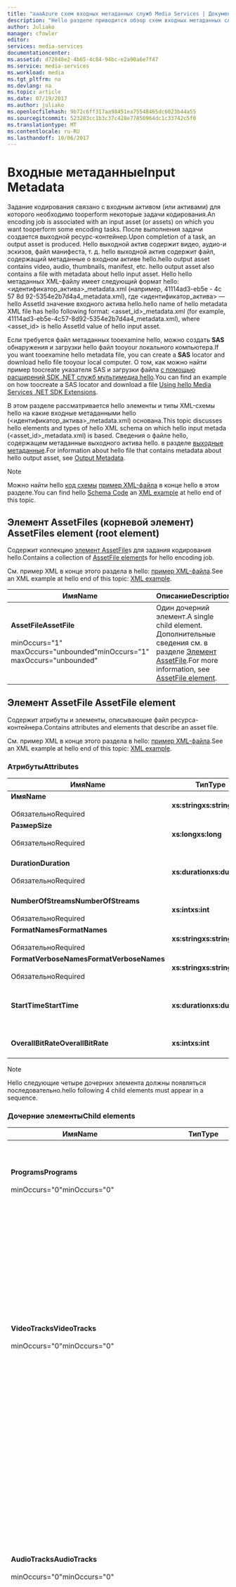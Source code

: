 ```yaml
---
title: "aaaAzure схем входных метаданных служб Media Services | Документы Microsoft"
description: "Hello разделе приводится обзор схем входных метаданных служб мультимедиа Azure."
author: Juliako
manager: cfowler
editor: 
services: media-services
documentationcenter: 
ms.assetid: d72848e2-4b65-4c84-94bc-e2a90a6e7f47
ms.service: media-services
ms.workload: media
ms.tgt_pltfrm: na
ms.devlang: na
ms.topic: article
ms.date: 07/19/2017
ms.author: juliako
ms.openlocfilehash: 9b72c6ff317aa98451ea75548465dc6023b44a55
ms.sourcegitcommit: 523283cc1b3c37c428e77850964dc1c33742c5f0
ms.translationtype: MT
ms.contentlocale: ru-RU
ms.lasthandoff: 10/06/2017
---
```

# <a name="input-metadata"></a><span data-ttu-id="60565-103">Входные метаданные</span><span class="sxs-lookup"><span data-stu-id="60565-103">Input Metadata</span></span>
<span data-ttu-id="60565-104">Задание кодирования связано с входным активом (или активами) для которого необходимо tooperform некоторые задачи кодирования.</span><span class="sxs-lookup"><span data-stu-id="60565-104">An encoding job is associated with an input asset (or assets) on which you want tooperform some encoding tasks.</span></span>  <span data-ttu-id="60565-105">После выполнения задачи создается выходной ресурс-контейнер.</span><span class="sxs-lookup"><span data-stu-id="60565-105">Upon completion of a task, an output asset is produced.</span></span>  <span data-ttu-id="60565-106">Hello выходной актив содержит видео, аудио-и эскизов, файл манифеста, т. д. hello выходной актив содержит файл, содержащий метаданные о входном активе hello.</span><span class="sxs-lookup"><span data-stu-id="60565-106">hello output asset contains video, audio, thumbnails, manifest, etc. hello output asset also contains a file with metadata about hello input asset.</span></span> <span data-ttu-id="60565-107">Hello hello метаданных XML-файлу имеет следующий формат hello: &lt;идентификатор_актива&gt;_metadata.xml (например, 41114ad3-eb5e - 4c 57 8d 92-5354e2b7d4a4_metadata.xml), где &lt;идентификатор_актива&gt; — hello AssetId значение входного актива hello.</span><span class="sxs-lookup"><span data-stu-id="60565-107">hello name of hello metadata XML file has hello following format: &lt;asset_id&gt;_metadata.xml (for example, 41114ad3-eb5e-4c57-8d92-5354e2b7d4a4_metadata.xml), where &lt;asset_id&gt; is hello AssetId value of hello input asset.</span></span>  

<span data-ttu-id="60565-108">Если требуется файл метаданных tooexamine hello, можно создать **SAS** обнаружения и загрузки hello файл tooyour локального компьютера.</span><span class="sxs-lookup"><span data-stu-id="60565-108">If you want tooexamine hello metadata file, you can create a **SAS** locator and download hello file tooyour local computer.</span></span> <span data-ttu-id="60565-109">О том, как можно найти пример toocreate указателя SAS и загрузки файла [с помощью расширений SDK .NET служб мультимедиа hello](media-services-dotnet-get-started.md).</span><span class="sxs-lookup"><span data-stu-id="60565-109">You can find an example on how toocreate a SAS locator and download a file  [Using hello Media Services .NET SDK Extensions](media-services-dotnet-get-started.md).</span></span>  

<span data-ttu-id="60565-110">В этом разделе рассматривается hello элементы и типы XML-схемы hello на какие входные метаданными hello (&lt;идентификатор_актива&gt;_metadata.xml) основана.</span><span class="sxs-lookup"><span data-stu-id="60565-110">This topic discusses hello elements and types of hello XML schema on which hello input metada (&lt;asset_id&gt;_metadata.xml) is based.</span></span>  <span data-ttu-id="60565-111">Сведения о файле hello, содержащем метаданные выходного актива hello. в разделе [выходные метаданные](media-services-output-metadata-schema.md).</span><span class="sxs-lookup"><span data-stu-id="60565-111">For information about hello file that contains metadata about hello output asset, see [Output Metadata](media-services-output-metadata-schema.md).</span></span>  

> [!NOTE]
> <span data-ttu-id="60565-112">Можно найти hello [код схемы](media-services-input-metadata-schema.md#code) [пример XML-файла](media-services-input-metadata-schema.md#xml) в конце hello в этом разделе.</span><span class="sxs-lookup"><span data-stu-id="60565-112">You can find hello [Schema Code](media-services-input-metadata-schema.md#code) an [XML example](media-services-input-metadata-schema.md#xml) at hello end of this topic.</span></span>  
> 
> 

## <span data-ttu-id="60565-113"><a name="AssetFiles"></a> Элемент AssetFiles (корневой элемент)</span><span class="sxs-lookup"><span data-stu-id="60565-113"><a name="AssetFiles"></a> AssetFiles element (root element)</span></span>
<span data-ttu-id="60565-114">Содержит коллекцию [элемент AssetFile](media-services-input-metadata-schema.md#AssetFile)s для задания кодирования hello.</span><span class="sxs-lookup"><span data-stu-id="60565-114">Contains a collection of [AssetFile element](media-services-input-metadata-schema.md#AssetFile)s for hello encoding job.</span></span>  

<span data-ttu-id="60565-115">См. пример XML в конце этого раздела в hello: [пример XML-файла](media-services-input-metadata-schema.md#xml).</span><span class="sxs-lookup"><span data-stu-id="60565-115">See an XML example at hello end of this topic: [XML example](media-services-input-metadata-schema.md#xml).</span></span>  

| <span data-ttu-id="60565-116">Имя</span><span class="sxs-lookup"><span data-stu-id="60565-116">Name</span></span> | <span data-ttu-id="60565-117">Описание</span><span class="sxs-lookup"><span data-stu-id="60565-117">Description</span></span> |
| --- | --- |
| <span data-ttu-id="60565-118">**AssetFile**</span><span class="sxs-lookup"><span data-stu-id="60565-118">**AssetFile**</span></span><br /><br /> <span data-ttu-id="60565-119">minOccurs="1" maxOccurs="unbounded"</span><span class="sxs-lookup"><span data-stu-id="60565-119">minOccurs="1" maxOccurs="unbounded"</span></span> |<span data-ttu-id="60565-120">Один дочерний элемент.</span><span class="sxs-lookup"><span data-stu-id="60565-120">A single child element.</span></span> <span data-ttu-id="60565-121">Дополнительные сведения см. в разделе [Элемент AssetFile](media-services-input-metadata-schema.md#AssetFile).</span><span class="sxs-lookup"><span data-stu-id="60565-121">For more information, see [AssetFile element](media-services-input-metadata-schema.md#AssetFile).</span></span> |

## <span data-ttu-id="60565-122"><a name="AssetFile"></a> Элемент AssetFile</span><span class="sxs-lookup"><span data-stu-id="60565-122"><a name="AssetFile"></a> AssetFile element</span></span>
 <span data-ttu-id="60565-123">Содержит атрибуты и элементы, описывающие файл ресурса-контейнера.</span><span class="sxs-lookup"><span data-stu-id="60565-123">Contains attributes and elements that describe an asset file.</span></span>  

 <span data-ttu-id="60565-124">См. пример XML в конце этого раздела в hello: [пример XML-файла](media-services-input-metadata-schema.md#xml).</span><span class="sxs-lookup"><span data-stu-id="60565-124">See an XML example at hello end of this topic: [XML example](media-services-input-metadata-schema.md#xml).</span></span>  

### <a name="attributes"></a><span data-ttu-id="60565-125">Атрибуты</span><span class="sxs-lookup"><span data-stu-id="60565-125">Attributes</span></span>
| <span data-ttu-id="60565-126">Имя</span><span class="sxs-lookup"><span data-stu-id="60565-126">Name</span></span> | <span data-ttu-id="60565-127">Тип</span><span class="sxs-lookup"><span data-stu-id="60565-127">Type</span></span> | <span data-ttu-id="60565-128">Описание</span><span class="sxs-lookup"><span data-stu-id="60565-128">Description</span></span> |
| --- | --- | --- |
| <span data-ttu-id="60565-129">**Имя**</span><span class="sxs-lookup"><span data-stu-id="60565-129">**Name**</span></span><br /><br /> <span data-ttu-id="60565-130">Обязательно</span><span class="sxs-lookup"><span data-stu-id="60565-130">Required</span></span> |<span data-ttu-id="60565-131">**xs:string**</span><span class="sxs-lookup"><span data-stu-id="60565-131">**xs:string**</span></span> |<span data-ttu-id="60565-132">Имя файла ресурса-контейнера.</span><span class="sxs-lookup"><span data-stu-id="60565-132">Asset file name.</span></span> |
| <span data-ttu-id="60565-133">**Размер**</span><span class="sxs-lookup"><span data-stu-id="60565-133">**Size**</span></span><br /><br /> <span data-ttu-id="60565-134">Обязательно</span><span class="sxs-lookup"><span data-stu-id="60565-134">Required</span></span> |<span data-ttu-id="60565-135">**xs:long**</span><span class="sxs-lookup"><span data-stu-id="60565-135">**xs:long**</span></span> |<span data-ttu-id="60565-136">Размер файла актива hello в байтах.</span><span class="sxs-lookup"><span data-stu-id="60565-136">Size of hello asset file in bytes.</span></span> |
| <span data-ttu-id="60565-137">**Duration**</span><span class="sxs-lookup"><span data-stu-id="60565-137">**Duration**</span></span><br /><br /> <span data-ttu-id="60565-138">Обязательно</span><span class="sxs-lookup"><span data-stu-id="60565-138">Required</span></span> |<span data-ttu-id="60565-139">**xs:duration**</span><span class="sxs-lookup"><span data-stu-id="60565-139">**xs:duration**</span></span> |<span data-ttu-id="60565-140">Длительность воспроизведения содержимого.</span><span class="sxs-lookup"><span data-stu-id="60565-140">Content play back duration.</span></span> <span data-ttu-id="60565-141">Пример: Duration="PT25M37.757S".</span><span class="sxs-lookup"><span data-stu-id="60565-141">Example: Duration="PT25M37.757S".</span></span> |
| <span data-ttu-id="60565-142">**NumberOfStreams**</span><span class="sxs-lookup"><span data-stu-id="60565-142">**NumberOfStreams**</span></span><br /><br /> <span data-ttu-id="60565-143">Обязательно</span><span class="sxs-lookup"><span data-stu-id="60565-143">Required</span></span> |<span data-ttu-id="60565-144">**xs:int**</span><span class="sxs-lookup"><span data-stu-id="60565-144">**xs:int**</span></span> |<span data-ttu-id="60565-145">Количество потоков в файл актива hello.</span><span class="sxs-lookup"><span data-stu-id="60565-145">Number of streams in hello asset file.</span></span> |
| <span data-ttu-id="60565-146">**FormatNames**</span><span class="sxs-lookup"><span data-stu-id="60565-146">**FormatNames**</span></span><br /><br /> <span data-ttu-id="60565-147">Обязательно</span><span class="sxs-lookup"><span data-stu-id="60565-147">Required</span></span> |<span data-ttu-id="60565-148">**xs:string**</span><span class="sxs-lookup"><span data-stu-id="60565-148">**xs:string**</span></span> |<span data-ttu-id="60565-149">Имена форматов.</span><span class="sxs-lookup"><span data-stu-id="60565-149">Format names.</span></span> |
| <span data-ttu-id="60565-150">**FormatVerboseNames**</span><span class="sxs-lookup"><span data-stu-id="60565-150">**FormatVerboseNames**</span></span><br /><br /> <span data-ttu-id="60565-151">Обязательно</span><span class="sxs-lookup"><span data-stu-id="60565-151">Required</span></span> |<span data-ttu-id="60565-152">**xs:string**</span><span class="sxs-lookup"><span data-stu-id="60565-152">**xs:string**</span></span> |<span data-ttu-id="60565-153">Подробные имена форматов.</span><span class="sxs-lookup"><span data-stu-id="60565-153">Format verbose names.</span></span> |
| <span data-ttu-id="60565-154">**StartTime**</span><span class="sxs-lookup"><span data-stu-id="60565-154">**StartTime**</span></span> |<span data-ttu-id="60565-155">**xs:duration**</span><span class="sxs-lookup"><span data-stu-id="60565-155">**xs:duration**</span></span> |<span data-ttu-id="60565-156">Время начала содержимого.</span><span class="sxs-lookup"><span data-stu-id="60565-156">Content start time.</span></span> <span data-ttu-id="60565-157">Пример: StartTime="PT2.669S".</span><span class="sxs-lookup"><span data-stu-id="60565-157">Example: StartTime="PT2.669S".</span></span> |
| <span data-ttu-id="60565-158">**OverallBitRate**</span><span class="sxs-lookup"><span data-stu-id="60565-158">**OverallBitRate**</span></span> |<span data-ttu-id="60565-159">**xs:int**</span><span class="sxs-lookup"><span data-stu-id="60565-159">**xs:int**</span></span> |<span data-ttu-id="60565-160">Средняя скорость файла актива hello в Кбит/с.</span><span class="sxs-lookup"><span data-stu-id="60565-160">Average bitrate of hello asset file in kbps.</span></span> |

> [!NOTE]
> <span data-ttu-id="60565-161">Hello следующие четыре дочерних элемента должны появляться последовательно.</span><span class="sxs-lookup"><span data-stu-id="60565-161">hello following 4 child elements must appear in a sequence.</span></span>  
> 
> 

### <a name="child-elements"></a><span data-ttu-id="60565-162">Дочерние элементы</span><span class="sxs-lookup"><span data-stu-id="60565-162">Child elements</span></span>
| <span data-ttu-id="60565-163">Имя</span><span class="sxs-lookup"><span data-stu-id="60565-163">Name</span></span> | <span data-ttu-id="60565-164">Тип</span><span class="sxs-lookup"><span data-stu-id="60565-164">Type</span></span> | <span data-ttu-id="60565-165">Описание</span><span class="sxs-lookup"><span data-stu-id="60565-165">Description</span></span> |
| --- | --- | --- |
| <span data-ttu-id="60565-166">**Programs**</span><span class="sxs-lookup"><span data-stu-id="60565-166">**Programs**</span></span><br /><br /> <span data-ttu-id="60565-167">minOccurs="0"</span><span class="sxs-lookup"><span data-stu-id="60565-167">minOccurs="0"</span></span> | |<span data-ttu-id="60565-168">Коллекция всех [элемент программы](media-services-input-metadata-schema.md#Programs) при hello файл актива имеет формат MPEG-TS.</span><span class="sxs-lookup"><span data-stu-id="60565-168">Collection of all [Programs element](media-services-input-metadata-schema.md#Programs) when hello asset file is in MPEG-TS format.</span></span> |
| <span data-ttu-id="60565-169">**VideoTracks**</span><span class="sxs-lookup"><span data-stu-id="60565-169">**VideoTracks**</span></span><br /><br /> <span data-ttu-id="60565-170">minOccurs="0"</span><span class="sxs-lookup"><span data-stu-id="60565-170">minOccurs="0"</span></span> | |<span data-ttu-id="60565-171">Каждый физический файл ресурса-контейнера может содержать ноль или более видеодорожек, чередуемых в соответствующем формате ресурса-контейнера.</span><span class="sxs-lookup"><span data-stu-id="60565-171">Each physical asset file can contain zero or more video tracks interleaved into an appropriate container format.</span></span> <span data-ttu-id="60565-172">Этот элемент содержит коллекцию всех [элемент VideoTracks](media-services-input-metadata-schema.md#VideoTracks) , которые являются частью файла актива hello.</span><span class="sxs-lookup"><span data-stu-id="60565-172">This element contains a collection of all [VideoTracks element](media-services-input-metadata-schema.md#VideoTracks) that are part of hello asset file.</span></span> |
| <span data-ttu-id="60565-173">**AudioTracks**</span><span class="sxs-lookup"><span data-stu-id="60565-173">**AudioTracks**</span></span><br /><br /> <span data-ttu-id="60565-174">minOccurs="0"</span><span class="sxs-lookup"><span data-stu-id="60565-174">minOccurs="0"</span></span> | |<span data-ttu-id="60565-175">Каждый физический файл ресурса-контейнера может содержать ноль или более звуковых дорожек, чередуемых в соответствующем формате ресурса-контейнера.</span><span class="sxs-lookup"><span data-stu-id="60565-175">Each physical asset file can contain zero or more audio tracks interleaved into an appropriate container format.</span></span> <span data-ttu-id="60565-176">Этот элемент содержит коллекцию всех [элемент AudioTracks](media-services-input-metadata-schema.md#AudioTracks) , которые являются частью файла актива hello.</span><span class="sxs-lookup"><span data-stu-id="60565-176">This element contains a collection of all [AudioTracks element](media-services-input-metadata-schema.md#AudioTracks) that are part of hello asset file.</span></span> |
| <span data-ttu-id="60565-177">**Metadata**</span><span class="sxs-lookup"><span data-stu-id="60565-177">**Metadata**</span></span><br /><br /> <span data-ttu-id="60565-178">minOccurs="0" maxOccurs="unbounded"</span><span class="sxs-lookup"><span data-stu-id="60565-178">minOccurs="0" maxOccurs="unbounded"</span></span> |[<span data-ttu-id="60565-179">MetadataType</span><span class="sxs-lookup"><span data-stu-id="60565-179">MetadataType</span></span>](media-services-input-metadata-schema.md#MetadataType) |<span data-ttu-id="60565-180">Метаданные файла ресурса-контейнера, представленные в виде строки "ключ —значение".</span><span class="sxs-lookup"><span data-stu-id="60565-180">Asset file’s metadata represented as key\value strings.</span></span> <span data-ttu-id="60565-181">Например:</span><span class="sxs-lookup"><span data-stu-id="60565-181">For example:</span></span><br /><br /> <span data-ttu-id="60565-182">**&lt;Metadata key="language" value="eng" /&gt;**</span><span class="sxs-lookup"><span data-stu-id="60565-182">**&lt;Metadata key="language" value="eng" /&gt;**</span></span> |

## <span data-ttu-id="60565-183"><a name="TrackType"></a> TrackType</span><span class="sxs-lookup"><span data-stu-id="60565-183"><a name="TrackType"></a> TrackType</span></span>
<span data-ttu-id="60565-184">См. пример XML в конце этого раздела в hello: [пример XML-файла](media-services-input-metadata-schema.md#xml).</span><span class="sxs-lookup"><span data-stu-id="60565-184">See an XML example at hello end of this topic: [XML example](media-services-input-metadata-schema.md#xml).</span></span>  

### <a name="attributes"></a><span data-ttu-id="60565-185">Атрибуты</span><span class="sxs-lookup"><span data-stu-id="60565-185">Attributes</span></span>
| <span data-ttu-id="60565-186">Имя</span><span class="sxs-lookup"><span data-stu-id="60565-186">Name</span></span> | <span data-ttu-id="60565-187">Тип</span><span class="sxs-lookup"><span data-stu-id="60565-187">Type</span></span> | <span data-ttu-id="60565-188">Описание</span><span class="sxs-lookup"><span data-stu-id="60565-188">Description</span></span> |
| --- | --- | --- |
| <span data-ttu-id="60565-189">**Id**</span><span class="sxs-lookup"><span data-stu-id="60565-189">**Id**</span></span><br /><br /> <span data-ttu-id="60565-190">Обязательно</span><span class="sxs-lookup"><span data-stu-id="60565-190">Required</span></span> |<span data-ttu-id="60565-191">**xs:int**</span><span class="sxs-lookup"><span data-stu-id="60565-191">**xs:int**</span></span> |<span data-ttu-id="60565-192">Отсчитываемый от нуля индекс аудио- или видеодорожки.</span><span class="sxs-lookup"><span data-stu-id="60565-192">Zero-based index of this audio or video track.</span></span><br /><br /> <span data-ttu-id="60565-193">Это не обязательно, hello trackid, который используется в MP4-файле.</span><span class="sxs-lookup"><span data-stu-id="60565-193">This is not necessarily that hello TrackID as used in an MP4 file.</span></span> |
| <span data-ttu-id="60565-194">**Codec**</span><span class="sxs-lookup"><span data-stu-id="60565-194">**Codec**</span></span> |<span data-ttu-id="60565-195">**xs:string**</span><span class="sxs-lookup"><span data-stu-id="60565-195">**xs:string**</span></span> |<span data-ttu-id="60565-196">Строка кодека видеодорожки.</span><span class="sxs-lookup"><span data-stu-id="60565-196">Video track codec string.</span></span> |
| <span data-ttu-id="60565-197">**CodecLongName**</span><span class="sxs-lookup"><span data-stu-id="60565-197">**CodecLongName**</span></span> |<span data-ttu-id="60565-198">**xs:string**</span><span class="sxs-lookup"><span data-stu-id="60565-198">**xs:string**</span></span> |<span data-ttu-id="60565-199">Полное имя кодека звуковой или видеодорожки.</span><span class="sxs-lookup"><span data-stu-id="60565-199">Audio or video track codec long name.</span></span> |
| <span data-ttu-id="60565-200">**TimeBase**</span><span class="sxs-lookup"><span data-stu-id="60565-200">**TimeBase**</span></span><br /><br /> <span data-ttu-id="60565-201">Обязательно</span><span class="sxs-lookup"><span data-stu-id="60565-201">Required</span></span> |<span data-ttu-id="60565-202">**xs:string**</span><span class="sxs-lookup"><span data-stu-id="60565-202">**xs:string**</span></span> |<span data-ttu-id="60565-203">Базовый счетчик времени.</span><span class="sxs-lookup"><span data-stu-id="60565-203">Time base.</span></span> <span data-ttu-id="60565-204">Пример: TimeBase="1/48000"</span><span class="sxs-lookup"><span data-stu-id="60565-204">Example: TimeBase="1/48000"</span></span> |
| <span data-ttu-id="60565-205">**NumberOfFrames**</span><span class="sxs-lookup"><span data-stu-id="60565-205">**NumberOfFrames**</span></span> |<span data-ttu-id="60565-206">**xs:int**</span><span class="sxs-lookup"><span data-stu-id="60565-206">**xs:int**</span></span> |<span data-ttu-id="60565-207">Количество кадров (для видеодорожек).</span><span class="sxs-lookup"><span data-stu-id="60565-207">Number of frames (present for video tracks).</span></span> |
| <span data-ttu-id="60565-208">**StartTime**</span><span class="sxs-lookup"><span data-stu-id="60565-208">**StartTime**</span></span> |<span data-ttu-id="60565-209">**xs:duration**</span><span class="sxs-lookup"><span data-stu-id="60565-209">**xs:duration**</span></span> |<span data-ttu-id="60565-210">Время начала дорожки.</span><span class="sxs-lookup"><span data-stu-id="60565-210">Track start time.</span></span> <span data-ttu-id="60565-211">Пример: StartTime="PT2.669S"</span><span class="sxs-lookup"><span data-stu-id="60565-211">Example: StartTime="PT2.669S"</span></span> |
| <span data-ttu-id="60565-212">**Duration**</span><span class="sxs-lookup"><span data-stu-id="60565-212">**Duration**</span></span> |<span data-ttu-id="60565-213">**xs:duration**</span><span class="sxs-lookup"><span data-stu-id="60565-213">**xs:duration**</span></span> |<span data-ttu-id="60565-214">Продолжительность дорожки.</span><span class="sxs-lookup"><span data-stu-id="60565-214">Track duration.</span></span> <span data-ttu-id="60565-215">Пример: Duration="PTSampleFormat M37.757S".</span><span class="sxs-lookup"><span data-stu-id="60565-215">Example: Duration="PTSampleFormat M37.757S".</span></span> |

> [!NOTE]
> <span data-ttu-id="60565-216">Hello следующие 2 дочерние элементы должны появляться последовательно.</span><span class="sxs-lookup"><span data-stu-id="60565-216">hello following 2 child elements must appear in a sequence.</span></span>  
> 
> 

### <a name="child-elements"></a><span data-ttu-id="60565-217">Дочерние элементы</span><span class="sxs-lookup"><span data-stu-id="60565-217">Child elements</span></span>
| <span data-ttu-id="60565-218">Имя</span><span class="sxs-lookup"><span data-stu-id="60565-218">Name</span></span> | <span data-ttu-id="60565-219">Тип</span><span class="sxs-lookup"><span data-stu-id="60565-219">Type</span></span> | <span data-ttu-id="60565-220">Описание</span><span class="sxs-lookup"><span data-stu-id="60565-220">Description</span></span> |
| --- | --- | --- |
| <span data-ttu-id="60565-221">**Disposition**</span><span class="sxs-lookup"><span data-stu-id="60565-221">**Disposition**</span></span><br /><br /> <span data-ttu-id="60565-222">minOccurs="0" maxOccurs="1"</span><span class="sxs-lookup"><span data-stu-id="60565-222">minOccurs="0" maxOccurs="1"</span></span> |[<span data-ttu-id="60565-223">StreamDispositionType</span><span class="sxs-lookup"><span data-stu-id="60565-223">StreamDispositionType</span></span>](media-services-input-metadata-schema.md#StreamDispositionType) |<span data-ttu-id="60565-224">Содержит сведения о презентации (например, указывает, предназначена ли конкретная звуковая дорожка для людей с нарушениями зрения).</span><span class="sxs-lookup"><span data-stu-id="60565-224">Contains presentation information (for example, whether a particular audio track is for visually impaired viewers).</span></span> |
| <span data-ttu-id="60565-225">**Metadata**</span><span class="sxs-lookup"><span data-stu-id="60565-225">**Metadata**</span></span><br /><br /> <span data-ttu-id="60565-226">minOccurs="0" maxOccurs="unbounded"</span><span class="sxs-lookup"><span data-stu-id="60565-226">minOccurs="0" maxOccurs="unbounded"</span></span> |[<span data-ttu-id="60565-227">MetadataType</span><span class="sxs-lookup"><span data-stu-id="60565-227">MetadataType</span></span>](media-services-input-metadata-schema.md#MetadataType) |<span data-ttu-id="60565-228">Строки универсальных ключей и значений, которые можно использовать toohold различные сведения.</span><span class="sxs-lookup"><span data-stu-id="60565-228">Generic key/value strings that can be used toohold a variety of information.</span></span> <span data-ttu-id="60565-229">Например, key="language" и value="eng".</span><span class="sxs-lookup"><span data-stu-id="60565-229">For example, key=”language”, and value=”eng”.</span></span> |

## <span data-ttu-id="60565-230"><a name="AudioTrackType"></a> AudioTrackType (наследуется из TrackType)</span><span class="sxs-lookup"><span data-stu-id="60565-230"><a name="AudioTrackType"></a> AudioTrackType (inherits from TrackType)</span></span>
 <span data-ttu-id="60565-231">**AudioTrackType** — это глобальный сложный тип, который наследуется из [TrackType](media-services-input-metadata-schema.md#TrackType).</span><span class="sxs-lookup"><span data-stu-id="60565-231">**AudioTrackType** is a global complex type that inherits from [TrackType](media-services-input-metadata-schema.md#TrackType).</span></span>  

 <span data-ttu-id="60565-232">Hello тип представляет конкретную аудиодорожку в файле актива hello.</span><span class="sxs-lookup"><span data-stu-id="60565-232">hello type represents a specific audio track in hello asset file.</span></span>  

 <span data-ttu-id="60565-233">См. пример XML в конце этого раздела в hello: [пример XML-файла](media-services-input-metadata-schema.md#xml).</span><span class="sxs-lookup"><span data-stu-id="60565-233">See an XML example at hello end of this topic: [XML example](media-services-input-metadata-schema.md#xml).</span></span>  

### <a name="attributes"></a><span data-ttu-id="60565-234">Атрибуты</span><span class="sxs-lookup"><span data-stu-id="60565-234">Attributes</span></span>
| <span data-ttu-id="60565-235">Имя</span><span class="sxs-lookup"><span data-stu-id="60565-235">Name</span></span> | <span data-ttu-id="60565-236">Тип</span><span class="sxs-lookup"><span data-stu-id="60565-236">Type</span></span> | <span data-ttu-id="60565-237">Описание</span><span class="sxs-lookup"><span data-stu-id="60565-237">Description</span></span> |
| --- | --- | --- |
| <span data-ttu-id="60565-238">**SampleFormat**</span><span class="sxs-lookup"><span data-stu-id="60565-238">**SampleFormat**</span></span> |<span data-ttu-id="60565-239">**xs:string**</span><span class="sxs-lookup"><span data-stu-id="60565-239">**xs:string**</span></span> |<span data-ttu-id="60565-240">Формат выборки.</span><span class="sxs-lookup"><span data-stu-id="60565-240">Sample format.</span></span> |
| <span data-ttu-id="60565-241">**ChannelLayout**</span><span class="sxs-lookup"><span data-stu-id="60565-241">**ChannelLayout**</span></span> |<span data-ttu-id="60565-242">**xs:string**</span><span class="sxs-lookup"><span data-stu-id="60565-242">**xs:string**</span></span> |<span data-ttu-id="60565-243">Структура канала.</span><span class="sxs-lookup"><span data-stu-id="60565-243">Channel layout.</span></span> |
| <span data-ttu-id="60565-244">**Channels**</span><span class="sxs-lookup"><span data-stu-id="60565-244">**Channels**</span></span><br /><br /> <span data-ttu-id="60565-245">Обязательно</span><span class="sxs-lookup"><span data-stu-id="60565-245">Required</span></span> |<span data-ttu-id="60565-246">**xs:int**</span><span class="sxs-lookup"><span data-stu-id="60565-246">**xs:int**</span></span> |<span data-ttu-id="60565-247">Количество (0 или более) аудиоканалов.</span><span class="sxs-lookup"><span data-stu-id="60565-247">Number (0 or more) of audio channels.</span></span> |
| <span data-ttu-id="60565-248">**SamplingRate**</span><span class="sxs-lookup"><span data-stu-id="60565-248">**SamplingRate**</span></span><br /><br /> <span data-ttu-id="60565-249">Обязательно</span><span class="sxs-lookup"><span data-stu-id="60565-249">Required</span></span> |<span data-ttu-id="60565-250">**xs:int**</span><span class="sxs-lookup"><span data-stu-id="60565-250">**xs:int**</span></span> |<span data-ttu-id="60565-251">Частота аудиовыборки: выборок/с или Гц.</span><span class="sxs-lookup"><span data-stu-id="60565-251">Audio sampling rate in samples/sec or Hz.</span></span> |
| <span data-ttu-id="60565-252">**Bitrate**</span><span class="sxs-lookup"><span data-stu-id="60565-252">**Bitrate**</span></span> |<span data-ttu-id="60565-253">**xs:int**</span><span class="sxs-lookup"><span data-stu-id="60565-253">**xs:int**</span></span> |<span data-ttu-id="60565-254">Средняя скорость аудиопотока в битах в секунду, вычисленная из файла актива hello.</span><span class="sxs-lookup"><span data-stu-id="60565-254">Average audio bit rate in bits per second, as calculated from hello asset file.</span></span> <span data-ttu-id="60565-255">Подсчитываются только полезные данные элементарного потока hello и затрат на упаковку hello не относится к этой категории.</span><span class="sxs-lookup"><span data-stu-id="60565-255">Only hello elementary stream payload is counted, and hello packaging overhead is not included in this count.</span></span> |
| <span data-ttu-id="60565-256">**BitsPerSample**</span><span class="sxs-lookup"><span data-stu-id="60565-256">**BitsPerSample**</span></span> |<span data-ttu-id="60565-257">**xs:int**</span><span class="sxs-lookup"><span data-stu-id="60565-257">**xs:int**</span></span> |<span data-ttu-id="60565-258">Введите бит на компонент wFormatTag формата hello.</span><span class="sxs-lookup"><span data-stu-id="60565-258">Bits per sample for hello wFormatTag format type.</span></span> |

## <span data-ttu-id="60565-259"><a name="VideoTrackType"></a> VideoTrackType (наследуется из TrackType)</span><span class="sxs-lookup"><span data-stu-id="60565-259"><a name="VideoTrackType"></a> VideoTrackType (inherits from TrackType)</span></span>
<span data-ttu-id="60565-260">**VideoTrackType** — это глобальный сложный тип, который наследуется из [TrackType](media-services-input-metadata-schema.md#TrackType).</span><span class="sxs-lookup"><span data-stu-id="60565-260">**VideoTrackType** is a global complex type that inherits from [TrackType](media-services-input-metadata-schema.md#TrackType).</span></span>  

<span data-ttu-id="60565-261">Hello тип представляет конкретную видеодорожку в файле актива hello.</span><span class="sxs-lookup"><span data-stu-id="60565-261">hello type represents a specific video track in hello asset file.</span></span>  

<span data-ttu-id="60565-262">См. пример XML в конце этого раздела в hello: [пример XML-файла](media-services-input-metadata-schema.md#xml).</span><span class="sxs-lookup"><span data-stu-id="60565-262">See an XML example at hello end of this topic: [XML example](media-services-input-metadata-schema.md#xml).</span></span>  

### <a name="attributes"></a><span data-ttu-id="60565-263">Атрибуты</span><span class="sxs-lookup"><span data-stu-id="60565-263">Attributes</span></span>
| <span data-ttu-id="60565-264">Имя</span><span class="sxs-lookup"><span data-stu-id="60565-264">Name</span></span> | <span data-ttu-id="60565-265">Тип</span><span class="sxs-lookup"><span data-stu-id="60565-265">Type</span></span> | <span data-ttu-id="60565-266">Описание</span><span class="sxs-lookup"><span data-stu-id="60565-266">Description</span></span> |
| --- | --- | --- |
| <span data-ttu-id="60565-267">**FourCC**</span><span class="sxs-lookup"><span data-stu-id="60565-267">**FourCC**</span></span><br /><br /> <span data-ttu-id="60565-268">Обязательно</span><span class="sxs-lookup"><span data-stu-id="60565-268">Required</span></span> |<span data-ttu-id="60565-269">**xs:string**</span><span class="sxs-lookup"><span data-stu-id="60565-269">**xs:string**</span></span> |<span data-ttu-id="60565-270">Код FourCC видеокодека.</span><span class="sxs-lookup"><span data-stu-id="60565-270">Video codec FourCC code.</span></span> |
| <span data-ttu-id="60565-271">**Профиль**</span><span class="sxs-lookup"><span data-stu-id="60565-271">**Profile**</span></span> |<span data-ttu-id="60565-272">**xs:string**</span><span class="sxs-lookup"><span data-stu-id="60565-272">**xs:string**</span></span> |<span data-ttu-id="60565-273">Профиль видеодорожки.</span><span class="sxs-lookup"><span data-stu-id="60565-273">Video track's profile.</span></span> |
| <span data-ttu-id="60565-274">**Level**</span><span class="sxs-lookup"><span data-stu-id="60565-274">**Level**</span></span> |<span data-ttu-id="60565-275">**xs:string**</span><span class="sxs-lookup"><span data-stu-id="60565-275">**xs:string**</span></span> |<span data-ttu-id="60565-276">Уровень видеодорожки.</span><span class="sxs-lookup"><span data-stu-id="60565-276">Video track's level.</span></span> |
| <span data-ttu-id="60565-277">**PixelFormat**</span><span class="sxs-lookup"><span data-stu-id="60565-277">**PixelFormat**</span></span> |<span data-ttu-id="60565-278">**xs:string**</span><span class="sxs-lookup"><span data-stu-id="60565-278">**xs:string**</span></span> |<span data-ttu-id="60565-279">Формат пикселей видеодорожки.</span><span class="sxs-lookup"><span data-stu-id="60565-279">Video track's pixel format.</span></span> |
| <span data-ttu-id="60565-280">**Width**</span><span class="sxs-lookup"><span data-stu-id="60565-280">**Width**</span></span><br /><br /> <span data-ttu-id="60565-281">Обязательно</span><span class="sxs-lookup"><span data-stu-id="60565-281">Required</span></span> |<span data-ttu-id="60565-282">**xs:int**</span><span class="sxs-lookup"><span data-stu-id="60565-282">**xs:int**</span></span> |<span data-ttu-id="60565-283">Ширина закодированного видео в пикселях.</span><span class="sxs-lookup"><span data-stu-id="60565-283">Encoded video width in pixels.</span></span> |
| <span data-ttu-id="60565-284">**Height**</span><span class="sxs-lookup"><span data-stu-id="60565-284">**Height**</span></span><br /><br /> <span data-ttu-id="60565-285">Обязательно</span><span class="sxs-lookup"><span data-stu-id="60565-285">Required</span></span> |<span data-ttu-id="60565-286">**xs:int**</span><span class="sxs-lookup"><span data-stu-id="60565-286">**xs:int**</span></span> |<span data-ttu-id="60565-287">Высота закодированного видео в пикселях.</span><span class="sxs-lookup"><span data-stu-id="60565-287">Encoded video height in pixels.</span></span> |
| <span data-ttu-id="60565-288">**DisplayAspectRatioNumerator**</span><span class="sxs-lookup"><span data-stu-id="60565-288">**DisplayAspectRatioNumerator**</span></span><br /><br /> <span data-ttu-id="60565-289">Обязательно</span><span class="sxs-lookup"><span data-stu-id="60565-289">Required</span></span> |<span data-ttu-id="60565-290">**xs:double**</span><span class="sxs-lookup"><span data-stu-id="60565-290">**xs:double**</span></span> |<span data-ttu-id="60565-291">Числитель пропорции отображения видео.</span><span class="sxs-lookup"><span data-stu-id="60565-291">Video display aspect ratio numerator.</span></span> |
| <span data-ttu-id="60565-292">**DisplayAspectRatioDenominator**</span><span class="sxs-lookup"><span data-stu-id="60565-292">**DisplayAspectRatioDenominator**</span></span><br /><br /> <span data-ttu-id="60565-293">Обязательно</span><span class="sxs-lookup"><span data-stu-id="60565-293">Required</span></span> |<span data-ttu-id="60565-294">**xs:double**</span><span class="sxs-lookup"><span data-stu-id="60565-294">**xs:double**</span></span> |<span data-ttu-id="60565-295">Знаменатель пропорции отображения видео.</span><span class="sxs-lookup"><span data-stu-id="60565-295">Video display aspect ratio denominator.</span></span> |
| <span data-ttu-id="60565-296">**DisplayAspectRatioDenominator**</span><span class="sxs-lookup"><span data-stu-id="60565-296">**DisplayAspectRatioDenominator**</span></span><br /><br /> <span data-ttu-id="60565-297">Обязательно</span><span class="sxs-lookup"><span data-stu-id="60565-297">Required</span></span> |<span data-ttu-id="60565-298">**xs:double**</span><span class="sxs-lookup"><span data-stu-id="60565-298">**xs:double**</span></span> |<span data-ttu-id="60565-299">Числитель пропорции выборки видео.</span><span class="sxs-lookup"><span data-stu-id="60565-299">Video sample aspect ratio numerator.</span></span> |
| <span data-ttu-id="60565-300">**SampleAspectRatioNumerator**</span><span class="sxs-lookup"><span data-stu-id="60565-300">**SampleAspectRatioNumerator**</span></span> |<span data-ttu-id="60565-301">**xs:double**</span><span class="sxs-lookup"><span data-stu-id="60565-301">**xs:double**</span></span> |<span data-ttu-id="60565-302">Числитель пропорции выборки видео.</span><span class="sxs-lookup"><span data-stu-id="60565-302">Video sample aspect ratio numerator.</span></span> |
| <span data-ttu-id="60565-303">**SampleAspectRatioNumerator**</span><span class="sxs-lookup"><span data-stu-id="60565-303">**SampleAspectRatioNumerator**</span></span> |<span data-ttu-id="60565-304">**xs:double**</span><span class="sxs-lookup"><span data-stu-id="60565-304">**xs:double**</span></span> |<span data-ttu-id="60565-305">Знаменатель пропорции выборки видео.</span><span class="sxs-lookup"><span data-stu-id="60565-305">Video sample aspect ratio denominator.</span></span> |
| <span data-ttu-id="60565-306">**FrameRate**</span><span class="sxs-lookup"><span data-stu-id="60565-306">**FrameRate**</span></span><br /><br /> <span data-ttu-id="60565-307">Обязательно</span><span class="sxs-lookup"><span data-stu-id="60565-307">Required</span></span> |<span data-ttu-id="60565-308">**xs:decimal**</span><span class="sxs-lookup"><span data-stu-id="60565-308">**xs:decimal**</span></span> |<span data-ttu-id="60565-309">Измеренная частота видеокадров в формате 3F.</span><span class="sxs-lookup"><span data-stu-id="60565-309">Measured video frame rate in .3f format.</span></span> |
| <span data-ttu-id="60565-310">**Bitrate**</span><span class="sxs-lookup"><span data-stu-id="60565-310">**Bitrate**</span></span> |<span data-ttu-id="60565-311">**xs:int**</span><span class="sxs-lookup"><span data-stu-id="60565-311">**xs:int**</span></span> |<span data-ttu-id="60565-312">Средняя скорость видеопотока в килобитах в секунду, вычисленная из файла актива hello.</span><span class="sxs-lookup"><span data-stu-id="60565-312">Average video bit rate in kilobits per second, as calculated from hello asset file.</span></span> <span data-ttu-id="60565-313">Подсчитываются только полезные данные элементарного потока hello и затрат на упаковку hello не включено.</span><span class="sxs-lookup"><span data-stu-id="60565-313">Only hello elementary stream payload is counted, and hello packaging overhead is not included.</span></span> |
| <span data-ttu-id="60565-314">**MaxGOPBitrate**</span><span class="sxs-lookup"><span data-stu-id="60565-314">**MaxGOPBitrate**</span></span> |<span data-ttu-id="60565-315">**xs:int**</span><span class="sxs-lookup"><span data-stu-id="60565-315">**xs:int**</span></span> |<span data-ttu-id="60565-316">Максимальная средняя скорость группы изображений (GOP) для данной видеодорожки в килобитах в секунду.</span><span class="sxs-lookup"><span data-stu-id="60565-316">Max GOP average bitrate for this video track, in kilobits per second.</span></span> |
| <span data-ttu-id="60565-317">**HasBFrames**</span><span class="sxs-lookup"><span data-stu-id="60565-317">**HasBFrames**</span></span> |<span data-ttu-id="60565-318">**xs:int**</span><span class="sxs-lookup"><span data-stu-id="60565-318">**xs:int**</span></span> |<span data-ttu-id="60565-319">Количество видеодорожек с кадрами B.</span><span class="sxs-lookup"><span data-stu-id="60565-319">Video track number of B frames.</span></span> |

## <span data-ttu-id="60565-320"><a name="MetadataType"></a> MetadataType</span><span class="sxs-lookup"><span data-stu-id="60565-320"><a name="MetadataType"></a> MetadataType</span></span>
<span data-ttu-id="60565-321">**MetadataType** — глобальный сложный тип, описывающий метаданные файла ресурса-контейнера в виде строк "ключ —значение".</span><span class="sxs-lookup"><span data-stu-id="60565-321">**MetadataType** is a global complex type that describes metadata of an asset file as key/value strings.</span></span> <span data-ttu-id="60565-322">Например, key="language" и value="eng".</span><span class="sxs-lookup"><span data-stu-id="60565-322">For example, key=”language”, and value=”eng”.</span></span>  

<span data-ttu-id="60565-323">См. пример XML в конце этого раздела в hello: [пример XML-файла](media-services-input-metadata-schema.md#xml).</span><span class="sxs-lookup"><span data-stu-id="60565-323">See an XML example at hello end of this topic: [XML example](media-services-input-metadata-schema.md#xml).</span></span>  

### <a name="attributes"></a><span data-ttu-id="60565-324">Атрибуты</span><span class="sxs-lookup"><span data-stu-id="60565-324">Attributes</span></span>
| <span data-ttu-id="60565-325">Имя</span><span class="sxs-lookup"><span data-stu-id="60565-325">Name</span></span> | <span data-ttu-id="60565-326">Тип</span><span class="sxs-lookup"><span data-stu-id="60565-326">Type</span></span> | <span data-ttu-id="60565-327">Описание</span><span class="sxs-lookup"><span data-stu-id="60565-327">Description</span></span> |
| --- | --- | --- |
| <span data-ttu-id="60565-328">**key**</span><span class="sxs-lookup"><span data-stu-id="60565-328">**key**</span></span><br /><br /> <span data-ttu-id="60565-329">Обязательно</span><span class="sxs-lookup"><span data-stu-id="60565-329">Required</span></span> |<span data-ttu-id="60565-330">**xs:string**</span><span class="sxs-lookup"><span data-stu-id="60565-330">**xs:string**</span></span> |<span data-ttu-id="60565-331">Hello ключ в паре ключ/значение hello.</span><span class="sxs-lookup"><span data-stu-id="60565-331">hello key in hello key/value pair.</span></span> |
| <span data-ttu-id="60565-332">**значение**</span><span class="sxs-lookup"><span data-stu-id="60565-332">**value**</span></span><br /><br /> <span data-ttu-id="60565-333">Обязательно</span><span class="sxs-lookup"><span data-stu-id="60565-333">Required</span></span> |<span data-ttu-id="60565-334">**xs:string**</span><span class="sxs-lookup"><span data-stu-id="60565-334">**xs:string**</span></span> |<span data-ttu-id="60565-335">значение Hello в hello пара ключ значение.</span><span class="sxs-lookup"><span data-stu-id="60565-335">hello value in hello key/value pair.</span></span> |

## <span data-ttu-id="60565-336"><a name="ProgramType"></a> ProgramType</span><span class="sxs-lookup"><span data-stu-id="60565-336"><a name="ProgramType"></a> ProgramType</span></span>
<span data-ttu-id="60565-337">**ProgramType** — глобальный сложный тип, описывающий программу.</span><span class="sxs-lookup"><span data-stu-id="60565-337">**ProgramType** is a global complex type that describes a program.</span></span>  

### <a name="attributes"></a><span data-ttu-id="60565-338">Атрибуты</span><span class="sxs-lookup"><span data-stu-id="60565-338">Attributes</span></span>
| <span data-ttu-id="60565-339">Имя</span><span class="sxs-lookup"><span data-stu-id="60565-339">Name</span></span> | <span data-ttu-id="60565-340">Тип</span><span class="sxs-lookup"><span data-stu-id="60565-340">Type</span></span> | <span data-ttu-id="60565-341">Описание</span><span class="sxs-lookup"><span data-stu-id="60565-341">Description</span></span> |
| --- | --- | --- |
| <span data-ttu-id="60565-342">**ProgramId**</span><span class="sxs-lookup"><span data-stu-id="60565-342">**ProgramId**</span></span><br /><br /> <span data-ttu-id="60565-343">Обязательно</span><span class="sxs-lookup"><span data-stu-id="60565-343">Required</span></span> |<span data-ttu-id="60565-344">**xs:int**</span><span class="sxs-lookup"><span data-stu-id="60565-344">**xs:int**</span></span> |<span data-ttu-id="60565-345">Идентификатор программы</span><span class="sxs-lookup"><span data-stu-id="60565-345">Program Id</span></span> |
| <span data-ttu-id="60565-346">**NumberOfPrograms**</span><span class="sxs-lookup"><span data-stu-id="60565-346">**NumberOfPrograms**</span></span><br /><br /> <span data-ttu-id="60565-347">Обязательно</span><span class="sxs-lookup"><span data-stu-id="60565-347">Required</span></span> |<span data-ttu-id="60565-348">**xs:int**</span><span class="sxs-lookup"><span data-stu-id="60565-348">**xs:int**</span></span> |<span data-ttu-id="60565-349">Количество программ.</span><span class="sxs-lookup"><span data-stu-id="60565-349">Number of programs.</span></span> |
| <span data-ttu-id="60565-350">**PmtPid**</span><span class="sxs-lookup"><span data-stu-id="60565-350">**PmtPid**</span></span><br /><br /> <span data-ttu-id="60565-351">Обязательно</span><span class="sxs-lookup"><span data-stu-id="60565-351">Required</span></span> |<span data-ttu-id="60565-352">**xs:int**</span><span class="sxs-lookup"><span data-stu-id="60565-352">**xs:int**</span></span> |<span data-ttu-id="60565-353">Таблицы сопоставления программ (PMT) содержат сведения о программах.</span><span class="sxs-lookup"><span data-stu-id="60565-353">Program Map Tables (PMTs) contain information about programs.</span></span>  <span data-ttu-id="60565-354">Дополнительные сведения см. в разделе [PMT](http://en.wikipedia.org/wiki/MPEG_transport_stream#PMT).</span><span class="sxs-lookup"><span data-stu-id="60565-354">For more information, see [PMt](http://en.wikipedia.org/wiki/MPEG_transport_stream#PMT).</span></span> |
| <span data-ttu-id="60565-355">**PcrPid**</span><span class="sxs-lookup"><span data-stu-id="60565-355">**PcrPid**</span></span><br /><br /> <span data-ttu-id="60565-356">Обязательно</span><span class="sxs-lookup"><span data-stu-id="60565-356">Required</span></span> |<span data-ttu-id="60565-357">**xs:int**</span><span class="sxs-lookup"><span data-stu-id="60565-357">**xs:int**</span></span> |<span data-ttu-id="60565-358">Используется декодером.</span><span class="sxs-lookup"><span data-stu-id="60565-358">Used by decoder.</span></span> <span data-ttu-id="60565-359">Дополнительные сведения см. в разделе [PCR](http://en.wikipedia.org/wiki/MPEG_transport_stream#PCR).</span><span class="sxs-lookup"><span data-stu-id="60565-359">For more information, see [PCR](http://en.wikipedia.org/wiki/MPEG_transport_stream#PCR)</span></span> |
| <span data-ttu-id="60565-360">**StartPTS**</span><span class="sxs-lookup"><span data-stu-id="60565-360">**StartPTS**</span></span> |<span data-ttu-id="60565-361">**xs: long**</span><span class="sxs-lookup"><span data-stu-id="60565-361">**xs: long**</span></span> |<span data-ttu-id="60565-362">Метка времени начала презентации.</span><span class="sxs-lookup"><span data-stu-id="60565-362">Starting presentation time stamp.</span></span> |
| <span data-ttu-id="60565-363">**EndPTS**</span><span class="sxs-lookup"><span data-stu-id="60565-363">**EndPTS**</span></span> |<span data-ttu-id="60565-364">**xs: long**</span><span class="sxs-lookup"><span data-stu-id="60565-364">**xs: long**</span></span> |<span data-ttu-id="60565-365">Метка времени окончания презентации.</span><span class="sxs-lookup"><span data-stu-id="60565-365">Ending presentation time stamp.</span></span> |

## <span data-ttu-id="60565-366"><a name="StreamDispositionType"></a> StreamDispositionType</span><span class="sxs-lookup"><span data-stu-id="60565-366"><a name="StreamDispositionType"></a> StreamDispositionType</span></span>
<span data-ttu-id="60565-367">**StreamDispositionType** — глобальный сложный тип, описывающий поток hello.</span><span class="sxs-lookup"><span data-stu-id="60565-367">**StreamDispositionType** is a global complex type that describes hello stream.</span></span>  

<span data-ttu-id="60565-368">См. пример XML в конце этого раздела в hello: [пример XML-файла](media-services-input-metadata-schema.md#xml).</span><span class="sxs-lookup"><span data-stu-id="60565-368">See an XML example at hello end of this topic: [XML example](media-services-input-metadata-schema.md#xml).</span></span>  

### <a name="attributes"></a><span data-ttu-id="60565-369">Атрибуты</span><span class="sxs-lookup"><span data-stu-id="60565-369">Attributes</span></span>
| <span data-ttu-id="60565-370">Имя</span><span class="sxs-lookup"><span data-stu-id="60565-370">Name</span></span> | <span data-ttu-id="60565-371">Тип</span><span class="sxs-lookup"><span data-stu-id="60565-371">Type</span></span> | <span data-ttu-id="60565-372">Описание</span><span class="sxs-lookup"><span data-stu-id="60565-372">Description</span></span> |
| --- | --- | --- |
| <span data-ttu-id="60565-373">**По умолчанию**</span><span class="sxs-lookup"><span data-stu-id="60565-373">**Default**</span></span><br /><br /> <span data-ttu-id="60565-374">Обязательно</span><span class="sxs-lookup"><span data-stu-id="60565-374">Required</span></span> |<span data-ttu-id="60565-375">**xs:int**</span><span class="sxs-lookup"><span data-stu-id="60565-375">**xs:int**</span></span> |<span data-ttu-id="60565-376">Задайте tooindicate too1 этот атрибут, это представление по умолчанию hello.</span><span class="sxs-lookup"><span data-stu-id="60565-376">Set this attribute too1 tooindicate this is hello default presentation.</span></span> |
| <span data-ttu-id="60565-377">**Dub**</span><span class="sxs-lookup"><span data-stu-id="60565-377">**Dub**</span></span><br /><br /> <span data-ttu-id="60565-378">Обязательно</span><span class="sxs-lookup"><span data-stu-id="60565-378">Required</span></span> |<span data-ttu-id="60565-379">**xs:int**</span><span class="sxs-lookup"><span data-stu-id="60565-379">**xs:int**</span></span> |<span data-ttu-id="60565-380">Задайте этот атрибут too1 tooindicate hello дублированных презентации.</span><span class="sxs-lookup"><span data-stu-id="60565-380">Set this attribute too1 tooindicate this is hello dubbed presentation.</span></span> |
| <span data-ttu-id="60565-381">**Original**</span><span class="sxs-lookup"><span data-stu-id="60565-381">**Original**</span></span><br /><br /> <span data-ttu-id="60565-382">Обязательно</span><span class="sxs-lookup"><span data-stu-id="60565-382">Required</span></span> |<span data-ttu-id="60565-383">**xs:int**</span><span class="sxs-lookup"><span data-stu-id="60565-383">**xs:int**</span></span> |<span data-ttu-id="60565-384">Задайте этот атрибут tooindicate too1, возможно, Исходная презентация hello.</span><span class="sxs-lookup"><span data-stu-id="60565-384">Set this attribute too1 tooindicate this is hello original presentation.</span></span> |
| <span data-ttu-id="60565-385">**Comment**</span><span class="sxs-lookup"><span data-stu-id="60565-385">**Comment**</span></span><br /><br /> <span data-ttu-id="60565-386">Обязательно</span><span class="sxs-lookup"><span data-stu-id="60565-386">Required</span></span> |<span data-ttu-id="60565-387">**xs:int**</span><span class="sxs-lookup"><span data-stu-id="60565-387">**xs:int**</span></span> |<span data-ttu-id="60565-388">Задайте этот атрибут too1 tooindicate дорожка содержит дикторский текст.</span><span class="sxs-lookup"><span data-stu-id="60565-388">Set this attribute too1 tooindicate this track contains commentary.</span></span> |
| <span data-ttu-id="60565-389">**Lyrics**</span><span class="sxs-lookup"><span data-stu-id="60565-389">**Lyrics**</span></span><br /><br /> <span data-ttu-id="60565-390">Обязательно</span><span class="sxs-lookup"><span data-stu-id="60565-390">Required</span></span> |<span data-ttu-id="60565-391">**xs:int**</span><span class="sxs-lookup"><span data-stu-id="60565-391">**xs:int**</span></span> |<span data-ttu-id="60565-392">Задайте этот атрибут too1 tooindicate дорожка содержит лирику, установите.</span><span class="sxs-lookup"><span data-stu-id="60565-392">Set this attribute too1 tooindicate this track contains lyrics.</span></span> |
| <span data-ttu-id="60565-393">**Karaoke**</span><span class="sxs-lookup"><span data-stu-id="60565-393">**Karaoke**</span></span><br /><br /> <span data-ttu-id="60565-394">Обязательно</span><span class="sxs-lookup"><span data-stu-id="60565-394">Required</span></span> |<span data-ttu-id="60565-395">**xs:int**</span><span class="sxs-lookup"><span data-stu-id="60565-395">**xs:int**</span></span> |<span data-ttu-id="60565-396">Задайте этот атрибут too1 tooindicate представляет hello отслеживания караоке (музыкальное сопровождение, без вокала).</span><span class="sxs-lookup"><span data-stu-id="60565-396">Set this attribute too1 tooindicate this represents hello karaoke track (background music, no vocals).</span></span> |
| <span data-ttu-id="60565-397">**Forced**</span><span class="sxs-lookup"><span data-stu-id="60565-397">**Forced**</span></span><br /><br /> <span data-ttu-id="60565-398">Обязательно</span><span class="sxs-lookup"><span data-stu-id="60565-398">Required</span></span> |<span data-ttu-id="60565-399">**xs:int**</span><span class="sxs-lookup"><span data-stu-id="60565-399">**xs:int**</span></span> |<span data-ttu-id="60565-400">Задайте tooindicate too1 этот атрибут, это является hello принудительно презентацию.</span><span class="sxs-lookup"><span data-stu-id="60565-400">Set this attribute too1 tooindicate this is hello forced presentation.</span></span> |
| <span data-ttu-id="60565-401">**HearingImpaired**</span><span class="sxs-lookup"><span data-stu-id="60565-401">**HearingImpaired**</span></span><br /><br /> <span data-ttu-id="60565-402">Обязательно</span><span class="sxs-lookup"><span data-stu-id="60565-402">Required</span></span> |<span data-ttu-id="60565-403">**xs:int**</span><span class="sxs-lookup"><span data-stu-id="60565-403">**xs:int**</span></span> |<span data-ttu-id="60565-404">Задайте этот атрибут tooindicate too1, — это дорожка для слабослышащих hello.</span><span class="sxs-lookup"><span data-stu-id="60565-404">Set this attribute too1 tooindicate this track is for hello hearing impaired.</span></span> |
| <span data-ttu-id="60565-405">**VisualImpaired**</span><span class="sxs-lookup"><span data-stu-id="60565-405">**VisualImpaired**</span></span><br /><br /> <span data-ttu-id="60565-406">Обязательно</span><span class="sxs-lookup"><span data-stu-id="60565-406">Required</span></span> |<span data-ttu-id="60565-407">**xs:int**</span><span class="sxs-lookup"><span data-stu-id="60565-407">**xs:int**</span></span> |<span data-ttu-id="60565-408">Задайте этот атрибут tooindicate too1, этот курс предназначен для hello визуально с нарушениями.</span><span class="sxs-lookup"><span data-stu-id="60565-408">Set this attribute too1 tooindicate this track is for hello visually impaired.</span></span> |
| <span data-ttu-id="60565-409">**CleanEffects**</span><span class="sxs-lookup"><span data-stu-id="60565-409">**CleanEffects**</span></span><br /><br /> <span data-ttu-id="60565-410">Обязательно</span><span class="sxs-lookup"><span data-stu-id="60565-410">Required</span></span> |<span data-ttu-id="60565-411">**xs:int**</span><span class="sxs-lookup"><span data-stu-id="60565-411">**xs:int**</span></span> |<span data-ttu-id="60565-412">Задайте этот атрибут tooindicate too1, которые эта дорожка содержит эффекты очистки.</span><span class="sxs-lookup"><span data-stu-id="60565-412">Set this attribute too1 tooindicate this track has clean effects.</span></span> |
| <span data-ttu-id="60565-413">**AttachedPic**</span><span class="sxs-lookup"><span data-stu-id="60565-413">**AttachedPic**</span></span><br /><br /> <span data-ttu-id="60565-414">Обязательно</span><span class="sxs-lookup"><span data-stu-id="60565-414">Required</span></span> |<span data-ttu-id="60565-415">**xs:int**</span><span class="sxs-lookup"><span data-stu-id="60565-415">**xs:int**</span></span> |<span data-ttu-id="60565-416">Установка tooindicate too1 этот атрибут, который эта дорожка содержит изображений.</span><span class="sxs-lookup"><span data-stu-id="60565-416">Set this attribute too1 tooindicate this track has pictures.</span></span> |

## <span data-ttu-id="60565-417"><a name="Programs"></a> Элемент Programs</span><span class="sxs-lookup"><span data-stu-id="60565-417"><a name="Programs"></a> Programs element</span></span>
<span data-ttu-id="60565-418">Оболочечный элемент, содержащий несколько элементов **Program**.</span><span class="sxs-lookup"><span data-stu-id="60565-418">Wrapper element holding multiple **Program** elements.</span></span>  

### <a name="child-elements"></a><span data-ttu-id="60565-419">Дочерние элементы</span><span class="sxs-lookup"><span data-stu-id="60565-419">Child elements</span></span>
| <span data-ttu-id="60565-420">Имя</span><span class="sxs-lookup"><span data-stu-id="60565-420">Name</span></span> | <span data-ttu-id="60565-421">Тип</span><span class="sxs-lookup"><span data-stu-id="60565-421">Type</span></span> | <span data-ttu-id="60565-422">Описание</span><span class="sxs-lookup"><span data-stu-id="60565-422">Description</span></span> |
| --- | --- | --- |
| <span data-ttu-id="60565-423">**Program**</span><span class="sxs-lookup"><span data-stu-id="60565-423">**Program**</span></span><br /><br /> <span data-ttu-id="60565-424">minOccurs="0" maxOccurs="unbounded"</span><span class="sxs-lookup"><span data-stu-id="60565-424">minOccurs="0" maxOccurs="unbounded"</span></span> |[<span data-ttu-id="60565-425">ProgramType</span><span class="sxs-lookup"><span data-stu-id="60565-425">ProgramType</span></span>](media-services-input-metadata-schema.md#ProgramType) |<span data-ttu-id="60565-426">Для файлов активов, которые находятся в формате MPEG-TS содержит сведения о программах, в файл актива hello.</span><span class="sxs-lookup"><span data-stu-id="60565-426">For asset files that are in MPEG-TS format, contains information about programs in hello asset file.</span></span> |

## <span data-ttu-id="60565-427"><a name="VideoTracks"></a> Элемент VideoTracks</span><span class="sxs-lookup"><span data-stu-id="60565-427"><a name="VideoTracks"></a> VideoTracks element</span></span>
 <span data-ttu-id="60565-428">Оболочечный элемент, содержащий несколько элементов **VideoTrack**.</span><span class="sxs-lookup"><span data-stu-id="60565-428">Wrapper element holding multiple **VideoTrack** elements.</span></span>  

 <span data-ttu-id="60565-429">См. пример XML в конце этого раздела в hello: [пример XML-файла](media-services-input-metadata-schema.md#xml).</span><span class="sxs-lookup"><span data-stu-id="60565-429">See an XML example at hello end of this topic: [XML example](media-services-input-metadata-schema.md#xml).</span></span>  

### <a name="child-elements"></a><span data-ttu-id="60565-430">Дочерние элементы</span><span class="sxs-lookup"><span data-stu-id="60565-430">Child elements</span></span>
| <span data-ttu-id="60565-431">Имя</span><span class="sxs-lookup"><span data-stu-id="60565-431">Name</span></span> | <span data-ttu-id="60565-432">Тип</span><span class="sxs-lookup"><span data-stu-id="60565-432">Type</span></span> | <span data-ttu-id="60565-433">Описание</span><span class="sxs-lookup"><span data-stu-id="60565-433">Description</span></span> |
| --- | --- | --- |
| <span data-ttu-id="60565-434">**VideoTrack**</span><span class="sxs-lookup"><span data-stu-id="60565-434">**VideoTrack**</span></span><br /><br /> <span data-ttu-id="60565-435">minOccurs="0" maxOccurs="unbounded"</span><span class="sxs-lookup"><span data-stu-id="60565-435">minOccurs="0" maxOccurs="unbounded"</span></span> |[<span data-ttu-id="60565-436">VideoTrackType (наследуется из TrackType)</span><span class="sxs-lookup"><span data-stu-id="60565-436">VideoTrackType (inherits from TrackType)</span></span>](media-services-input-metadata-schema.md#VideoTrackType) |<span data-ttu-id="60565-437">Содержит сведения о видеодорожках в файле актива hello.</span><span class="sxs-lookup"><span data-stu-id="60565-437">Contains information about video tracks in hello asset file.</span></span> |

## <span data-ttu-id="60565-438"><a name="AudioTracks"></a> Элемент AudioTracks</span><span class="sxs-lookup"><span data-stu-id="60565-438"><a name="AudioTracks"></a> AudioTracks element</span></span>
 <span data-ttu-id="60565-439">Оболочечный элемент, содержащий несколько элементов **AudioTrack**.</span><span class="sxs-lookup"><span data-stu-id="60565-439">Wrapper element holding multiple **AudioTrack** elements.</span></span>  

 <span data-ttu-id="60565-440">См. пример XML в конце этого раздела в hello: [пример XML-файла](media-services-input-metadata-schema.md#xml).</span><span class="sxs-lookup"><span data-stu-id="60565-440">See an XML example at hello end of this topic: [XML example](media-services-input-metadata-schema.md#xml).</span></span>  

### <a name="elements"></a><span data-ttu-id="60565-441">элементы</span><span class="sxs-lookup"><span data-stu-id="60565-441">elements</span></span>
| <span data-ttu-id="60565-442">Имя</span><span class="sxs-lookup"><span data-stu-id="60565-442">Name</span></span> | <span data-ttu-id="60565-443">Тип</span><span class="sxs-lookup"><span data-stu-id="60565-443">Type</span></span> | <span data-ttu-id="60565-444">Описание</span><span class="sxs-lookup"><span data-stu-id="60565-444">Description</span></span> |
| --- | --- | --- |
| <span data-ttu-id="60565-445">**AudioTrack**</span><span class="sxs-lookup"><span data-stu-id="60565-445">**AudioTrack**</span></span><br /><br /> <span data-ttu-id="60565-446">minOccurs="0" maxOccurs="unbounded"</span><span class="sxs-lookup"><span data-stu-id="60565-446">minOccurs="0" maxOccurs="unbounded"</span></span> |[<span data-ttu-id="60565-447">AudioTrackType (наследуется из TrackType)</span><span class="sxs-lookup"><span data-stu-id="60565-447">AudioTrackType (inherits from TrackType)</span></span>](media-services-input-metadata-schema.md#AudioTrackType) |<span data-ttu-id="60565-448">Содержит сведения об аудиодорожках в файле актива hello.</span><span class="sxs-lookup"><span data-stu-id="60565-448">Contains information about audio tracks in hello asset file.</span></span> |

## <span data-ttu-id="60565-449"><a name="code"></a> Код схемы</span><span class="sxs-lookup"><span data-stu-id="60565-449"><a name="code"></a> Schema Code</span></span>
    <?xml version="1.0" encoding="utf-8"?>  
    <xs:schema xmlns:xs="http://www.w3.org/2001/XMLSchema" xmlns:msdata="urn:schemas-microsoft-com:xml-msdata" version="1.0"  
               xmlns="http://schemas.microsoft.com/windowsazure/mediaservices/2014/07/mediaencoder/inputmetadata"  
               targetNamespace="http://schemas.microsoft.com/windowsazure/mediaservices/2014/07/mediaencoder/inputmetadata"  
               elementFormDefault="qualified">  

      <xs:complexType name="MetadataType">  
        <xs:attribute name="key"   type="xs:string" use="required"/>  
        <xs:attribute name="value" type="xs:string" use="required"/>  
      </xs:complexType>  

      <xs:complexType name="ProgramType">  
        <xs:attribute name="ProgramId" type="xs:int" use="required">  
          <xs:annotation>  
            <xs:documentation>Program Id</xs:documentation>  
          </xs:annotation>  
        </xs:attribute>  
        <xs:attribute name="NumberOfPrograms" type="xs:int" use="required">  
          <xs:annotation>  
            <xs:documentation>Number of programs</xs:documentation>  
          </xs:annotation>  
        </xs:attribute>  
        <xs:attribute name="PmtPid" type="xs:int" use="required">  
          <xs:annotation>  
            <xs:documentation>pmt pid</xs:documentation>  
          </xs:annotation>  
        </xs:attribute>  
        <xs:attribute name="PcrPid" type="xs:int" use="required">  
          <xs:annotation>  
            <xs:documentation>pcr pid</xs:documentation>  
          </xs:annotation>  
        </xs:attribute>  
        <xs:attribute name="StartPTS" type="xs:long">  
          <xs:annotation>  
            <xs:documentation>start pts</xs:documentation>  
          </xs:annotation>  
        </xs:attribute>  
        <xs:attribute name="EndPTS" type="xs:long">  
          <xs:annotation>  
            <xs:documentation>end pts</xs:documentation>  
          </xs:annotation>  
        </xs:attribute>  
      </xs:complexType>  

      <xs:complexType name="StreamDispositionType">  
        <xs:attribute name="Default"          type="xs:int" use="required" />  
        <xs:attribute name="Dub"              type="xs:int" use="required" />  
        <xs:attribute name="Original"         type="xs:int" use="required" />  
        <xs:attribute name="Comment"          type="xs:int" use="required" />  
        <xs:attribute name="Lyrics"           type="xs:int" use="required" />  
        <xs:attribute name="Karaoke"          type="xs:int" use="required" />  
        <xs:attribute name="Forced"           type="xs:int" use="required" />  
        <xs:attribute name="HearingImpaired"  type="xs:int" use="required" />  
        <xs:attribute name="VisualImpaired"   type="xs:int" use="required" />  
        <xs:attribute name="CleanEffects"     type="xs:int" use="required" />  
        <xs:attribute name="AttachedPic"      type="xs:int" use="required" />  
      </xs:complexType>  

      <xs:complexType name="TrackType" abstract="true">  
        <xs:sequence>  
          <xs:element name="Disposition" type="StreamDispositionType" minOccurs="0" maxOccurs="1"/>  
          <xs:element name="Metadata" type="MetadataType" minOccurs="0" maxOccurs="unbounded"/>  
        </xs:sequence>  
        <xs:attribute name="Id" use="required">  
          <xs:annotation>  
            <xs:documentation>zero-based index of this video track. Note: this is not necessarily hello TrackID as used in an MP4 file</xs:documentation>  
          </xs:annotation>  
          <xs:simpleType>  
            <xs:restriction base="xs:int">  
              <xs:minInclusive value="0"/>  
            </xs:restriction>  
          </xs:simpleType>  
        </xs:attribute>  
        <xs:attribute name="Codec" type="xs:string">  
          <xs:annotation>  
            <xs:documentation>video track codec string</xs:documentation>  
          </xs:annotation>  
        </xs:attribute>  
        <xs:attribute name="CodecLongName" type="xs:string">  
          <xs:annotation>  
            <xs:documentation>video track codec long name</xs:documentation>  
          </xs:annotation>  
        </xs:attribute>  
        <xs:attribute name="TimeBase"  type="xs:string" use="required">  
          <xs:annotation>  
            <xs:documentation>Time base. Example: TimeBase="1/48000"</xs:documentation>  
          </xs:annotation>  
        </xs:attribute>  
        <xs:attribute name="NumberOfFrames">  
          <xs:annotation>  
            <xs:documentation>number of frames</xs:documentation>  
          </xs:annotation>  
          <xs:simpleType>  
            <xs:restriction base="xs:int">  
              <xs:minInclusive value="0"/>  
            </xs:restriction>  
          </xs:simpleType>  
        </xs:attribute>  
        <xs:attribute name="StartTime" type="xs:duration">  
          <xs:annotation>  
            <xs:documentation>Track start time. Example: StartTime="PT2.669S"</xs:documentation>  
          </xs:annotation>  
        </xs:attribute>  
        <xs:attribute name="Duration" type="xs:duration">  
          <xs:annotation>  
            <xs:documentation>Track duration. Example: Duration="PT25M37.757S"</xs:documentation>  
          </xs:annotation>  
        </xs:attribute>  
      </xs:complexType>  

      <xs:complexType name="VideoTrackType">  
        <xs:annotation>  
          <xs:documentation>A specific video track in hello parent AssetFile</xs:documentation>  
        </xs:annotation>  
        <xs:complexContent>  
          <xs:extension base="TrackType">  
            <xs:attribute name="FourCC" type="xs:string" use="required">  
              <xs:annotation>  
                <xs:documentation>video codec FourCC code</xs:documentation>  
              </xs:annotation>  
            </xs:attribute>  
            <xs:attribute name="Profile" type="xs:string">  
              <xs:annotation>  
                <xs:documentation>profile</xs:documentation>  
              </xs:annotation>  
            </xs:attribute>  
            <xs:attribute name="Level" type="xs:string">  
              <xs:annotation>  
                <xs:documentation>level</xs:documentation>  
              </xs:annotation>  
            </xs:attribute>  
            <xs:attribute name="PixelFormat" type="xs:string">  
              <xs:annotation>  
                <xs:documentation>Video track's pixel format</xs:documentation>  
              </xs:annotation>  
            </xs:attribute>  
            <xs:attribute name="Width" use="required">  
              <xs:annotation>  
                <xs:documentation>encoded video width in pixels</xs:documentation>  
              </xs:annotation>  
              <xs:simpleType>  
                <xs:restriction base="xs:int">  
                  <xs:minInclusive value="0"/>  
                </xs:restriction>  
              </xs:simpleType>  
            </xs:attribute>  
            <xs:attribute name="Height" use="required">  
              <xs:annotation>  
                <xs:documentation>encoded video height in pixels</xs:documentation>  
              </xs:annotation>  
              <xs:simpleType>  
                <xs:restriction base="xs:int">  
                  <xs:minInclusive value="0"/>  
                </xs:restriction>  
              </xs:simpleType>  
            </xs:attribute>  
            <xs:attribute name="DisplayAspectRatioNumerator" use="required">  
              <xs:annotation>  
                <xs:documentation>video display aspect ratio numerator</xs:documentation>  
              </xs:annotation>  
              <xs:simpleType>  
                <xs:restriction base="xs:double">  
                  <xs:minInclusive value="0"/>  
                </xs:restriction>  
              </xs:simpleType>  
            </xs:attribute>  
            <xs:attribute name="DisplayAspectRatioDenominator" use="required">  
              <xs:annotation>  
                <xs:documentation>video display aspect ratio denominator</xs:documentation>  
              </xs:annotation>  
              <xs:simpleType>  
                <xs:restriction base="xs:double">  
                  <xs:minInclusive value="0"/>  
                </xs:restriction>  
              </xs:simpleType>  
            </xs:attribute>  
            <xs:attribute name="SampleAspectRatioNumerator">  
              <xs:annotation>  
                <xs:documentation>video sample aspect ratio numerator</xs:documentation>  
              </xs:annotation>  
              <xs:simpleType>  
                <xs:restriction base="xs:double">  
                  <xs:minInclusive value="0"/>  
                </xs:restriction>  
              </xs:simpleType>  
            </xs:attribute>  
            <xs:attribute name="SampleAspectRatioDenominator">  
              <xs:annotation>  
                <xs:documentation>video sample aspect ratio denominator</xs:documentation>  
              </xs:annotation>  
              <xs:simpleType>  
                <xs:restriction base="xs:double">  
                  <xs:minInclusive value="0"/>  
                </xs:restriction>  
              </xs:simpleType>  
            </xs:attribute>  
            <xs:attribute name="FrameRate" use="required">  
              <xs:annotation>  
                <xs:documentation>measured video frame rate in .3f format</xs:documentation>  
              </xs:annotation>  
              <xs:simpleType>  
                <xs:restriction base="xs:decimal">  
                  <xs:minInclusive value="0"/>  
                  <xs:fractionDigits value="3"/>  
                </xs:restriction>  
              </xs:simpleType>  
            </xs:attribute>  
            <xs:attribute name="Bitrate">  
              <xs:annotation>  
                <xs:documentation>average video bit rate in kilobits per second, as calculated from hello AssetFile. Counts only hello elementary stream payload, and does not include hello packaging overhead</xs:documentation>  
              </xs:annotation>  
              <xs:simpleType>  
                <xs:restriction base="xs:int">  
                  <xs:minInclusive value="0"/>  
                </xs:restriction>  
              </xs:simpleType>  
            </xs:attribute>  
            <xs:attribute name="MaxGOPBitrate">  
              <xs:annotation>  
                <xs:documentation>Max GOP average bitrate for this video track, in kilobits per second</xs:documentation>  
              </xs:annotation>  
              <xs:simpleType>  
                <xs:restriction base="xs:int">  
                  <xs:minInclusive value="0"/>  
                </xs:restriction>  
              </xs:simpleType>  
            </xs:attribute>  
            <xs:attribute name="HasBFrames" type="xs:int">  
              <xs:annotation>  
                <xs:documentation>video track number of B frames</xs:documentation>  
              </xs:annotation>  
            </xs:attribute>  
          </xs:extension>  
        </xs:complexContent>  
      </xs:complexType>  

      <xs:complexType name="AudioTrackType">  
        <xs:annotation>  
          <xs:documentation>a specific audio track in hello parent AssetFile</xs:documentation>  
        </xs:annotation>  
        <xs:complexContent>  
          <xs:extension base="TrackType">  
            <xs:attribute name="SampleFormat"  type="xs:string">  
              <xs:annotation>  
                <xs:documentation>sample format</xs:documentation>  
              </xs:annotation>  
            </xs:attribute>  
            <xs:attribute name="ChannelLayout"  type="xs:string">  
              <xs:annotation>  
                <xs:documentation>channel layout</xs:documentation>  
              </xs:annotation>  
            </xs:attribute>  
            <xs:attribute name="Channels" use="required">  
              <xs:annotation>  
                <xs:documentation>number of audio channels</xs:documentation>  
              </xs:annotation>  
              <xs:simpleType>  
                <xs:restriction base="xs:int">  
                  <xs:minInclusive value="0"/>  
                </xs:restriction>  
              </xs:simpleType>  
            </xs:attribute>  
            <xs:attribute name="SamplingRate" use="required">  
              <xs:annotation>  
                <xs:documentation>audio sampling rate in samples/sec or Hz</xs:documentation>  
              </xs:annotation>  
              <xs:simpleType>  
                <xs:restriction base="xs:int">  
                  <xs:minInclusive value="0"/>  
                </xs:restriction>  
              </xs:simpleType>  
            </xs:attribute>  
            <xs:attribute name="Bitrate">  
              <xs:annotation>  
                <xs:documentation>average audio bit rate in bits per second, as calculated from hello AssetFile. Counts only hello elementary stream payload, and does not include hello packaging overhead</xs:documentation>  
              </xs:annotation>  
              <xs:simpleType>  
                <xs:restriction base="xs:int">  
                  <xs:minInclusive value="0"/>  
                </xs:restriction>  
              </xs:simpleType>  
            </xs:attribute>  
            <xs:attribute name="BitsPerSample">  
              <xs:annotation>  
                <xs:documentation>Bits per sample for hello wFormatTag format type</xs:documentation>  
              </xs:annotation>  
              <xs:simpleType>  
                <xs:restriction base="xs:int">  
                  <xs:minInclusive value="0"/>  
                </xs:restriction>  
              </xs:simpleType>  
            </xs:attribute>  
          </xs:extension>  
        </xs:complexContent>  
      </xs:complexType>  

      <xs:element name="AssetFiles">  
        <xs:annotation>  
          <xs:documentation>Collection of AssetFile entries for hello encoding job</xs:documentation>  
        </xs:annotation>  
        <xs:complexType>  
          <xs:sequence>  
            <xs:element name="AssetFile" minOccurs="1" maxOccurs="unbounded">  
              <xs:annotation>  
                <xs:documentation>asset file</xs:documentation>  
              </xs:annotation>  
              <xs:complexType>  
                <xs:sequence>  
                  <xs:element name="Programs" minOccurs="0">  
                    <xs:annotation>  
                      <xs:documentation>This is hello collection of all programs when file is MPEG-TS</xs:documentation>  
                    </xs:annotation>  
                    <xs:complexType>  
                      <xs:sequence>  
                        <xs:element name="Program" type="ProgramType" minOccurs="0" maxOccurs="unbounded" />  
                      </xs:sequence>  
                    </xs:complexType>  
                  </xs:element>  
                  <xs:element name="VideoTracks" minOccurs="0">  
                    <xs:annotation>  
                      <xs:documentation>Each physical AssetFile can contain in it zero or more video tracks interleaved into an appropriate container format. This is hello collection of all those video tracks</xs:documentation>  
                    </xs:annotation>  
                    <xs:complexType>  
                      <xs:sequence>  
                        <xs:element name="VideoTrack" type="VideoTrackType" minOccurs="0" maxOccurs="unbounded" />  
                      </xs:sequence>  
                    </xs:complexType>  
                  </xs:element>  
                  <xs:element name="AudioTracks" minOccurs="0">  
                    <xs:annotation>  
                      <xs:documentation>each physical AssetFile can contain in it zero or more audio tracks interleaved into an appropriate container format. This is hello collection of all those audio tracks</xs:documentation>  
                    </xs:annotation>  
                    <xs:complexType>  
                      <xs:sequence>  
                        <xs:element name="AudioTrack" type="AudioTrackType" minOccurs="0" maxOccurs="unbounded" />  
                      </xs:sequence>  
                    </xs:complexType>  
                  </xs:element>  
                  <xs:element name="Metadata" type="MetadataType" minOccurs="0" maxOccurs="unbounded" />  
                </xs:sequence>  
                <xs:attribute name="Name" type="xs:string" use="required">  
                  <xs:annotation>  
                    <xs:documentation>hello media asset file name</xs:documentation>  
                  </xs:annotation>  
                </xs:attribute>  
                <xs:attribute name="Size" use="required">  
                  <xs:annotation>  
                    <xs:documentation>size of file in bytes</xs:documentation>  
                  </xs:annotation>  
                  <xs:simpleType>  
                    <xs:restriction base="xs:long">  
                      <xs:minInclusive value="0"/>  
                    </xs:restriction>  
                  </xs:simpleType>  
                </xs:attribute>  
                <xs:attribute name="Duration" type="xs:duration" use="required">  
                  <xs:annotation>  
                    <xs:documentation>content play back duration. Example: Duration="PT25M37.757S"</xs:documentation>  
                  </xs:annotation>  
                </xs:attribute>  
                <xs:attribute name="NumberOfStreams" type="xs:int" use="required">  
                  <xs:annotation>  
                    <xs:documentation>number of streams in asset file</xs:documentation>  
                  </xs:annotation>  
                </xs:attribute>  
                <xs:attribute name="FormatNames" type="xs:string" use="required">  
                  <xs:annotation>  
                    <xs:documentation>format names</xs:documentation>  
                  </xs:annotation>  
                </xs:attribute>  
                <xs:attribute name="FormatVerboseName" type="xs:string" use="required">  
                  <xs:annotation>  
                    <xs:documentation>format verbose names</xs:documentation>  
                  </xs:annotation>  
                </xs:attribute>  
                <xs:attribute name="StartTime" type="xs:duration">  
                  <xs:annotation>  
                    <xs:documentation>content start time. Example: StartTime="PT2.669S"</xs:documentation>  
                  </xs:annotation>  
                </xs:attribute>  
                <xs:attribute name="OverallBitRate">  
                  <xs:annotation>  
                    <xs:documentation>average bitrate of hello asset file in kbps</xs:documentation>  
                  </xs:annotation>  
                  <xs:simpleType>  
                    <xs:restriction base="xs:int">  
                      <xs:minInclusive value="0"/>  
                    </xs:restriction>  
                  </xs:simpleType>  
                </xs:attribute>  
              </xs:complexType>  
            </xs:element>  
          </xs:sequence>  
        </xs:complexType>  
      </xs:element>  
    </xs:schema>  


## <span data-ttu-id="60565-450"><a name="xml"></a> Пример XML-файла</span><span class="sxs-lookup"><span data-stu-id="60565-450"><a name="xml"></a> XML example</span></span>
<span data-ttu-id="60565-451">Hello ниже приведен пример файла входных метаданных hello.</span><span class="sxs-lookup"><span data-stu-id="60565-451">hello following is an example of hello Input metadata file.</span></span>  

    <?xml version="1.0" encoding="utf-8"?>  
    <AssetFiles xmlns:xsi="http://www.w3.org/2001/XMLSchema-instance" xmlns:xsd="http://www.w3.org/2001/XMLSchema" xmlns="http://schemas.microsoft.com/windowsazure/mediaservices/2014/07/mediaencoder/inputmetadata">  
      <AssetFile Name="bear.mp4" Size="1973733" Duration="PT12.678S" NumberOfStreams="2" FormatNames="mov,mp4,m4a,3gp,3g2,mj2" FormatVerboseName="QuickTime / MOV" StartTime="PT0S" OverallBitRate="1245">  
        <VideoTracks>  
          <VideoTrack Id="1" Codec="h264" CodecLongName="H.264 / AVC / MPEG-4 AVC / MPEG-4 part 10" TimeBase="1/29970" NumberOfFrames="375" StartTime="PT0.034S" Duration="PT12.645S" FourCC="avc1" Profile="High" Level="4.1" PixelFormat="yuv420p" Width="512" Height="384" DisplayAspectRatioNumerator="4" DisplayAspectRatioDenominator="3" SampleAspectRatioNumerator="1" SampleAspectRatioDenominator="1" FrameRate="29.656" Bitrate="1043" HasBFrames="1">  
            <Disposition Default="1" Dub="0" Original="0" Comment="0" Lyrics="0" Karaoke="0" Forced="0" HearingImpaired="0" VisualImpaired="0" CleanEffects="0" AttachedPic="0" />  
            <Metadata key="creation_time" value="2010-03-10 16:11:56" />  
            <Metadata key="language" value="eng" />  
            <Metadata key="handler_name" value="Mainconcept MP4 Video Media Handler" />  
          </VideoTrack>  
        </VideoTracks>  
        <AudioTracks>  
          <AudioTrack Id="0" Codec="aac" CodecLongName="AAC (Advanced Audio Coding)" TimeBase="1/44100" NumberOfFrames="546" StartTime="PT0S" Duration="PT12.678S" SampleFormat="fltp" ChannelLayout="stereo" Channels="2" SamplingRate="44100" Bitrate="156" BitsPerSample="0">  
            <Disposition Default="1" Dub="0" Original="0" Comment="0" Lyrics="0" Karaoke="0" Forced="0" HearingImpaired="0" VisualImpaired="0" CleanEffects="0" AttachedPic="0" />  
            <Metadata key="creation_time" value="2010-03-10 16:11:56" />  
            <Metadata key="language" value="eng" />  
            <Metadata key="handler_name" value="Mainconcept MP4 Sound Media Handler" />  
          </AudioTrack>  
        </AudioTracks>  
        <Metadata key="major_brand" value="mp42" />  
        <Metadata key="minor_version" value="0" />  
        <Metadata key="compatible_brands" value="mp42mp41" />  
        <Metadata key="creation_time" value="2010-03-10 16:11:53" />  
        <Metadata key="comment" value="Courtesy of National Geographic.  Used by Permission." />  
      </AssetFile>  
    </AssetFiles>  

## <a name="next-steps"></a><span data-ttu-id="60565-452">Дальнейшие действия</span><span class="sxs-lookup"><span data-stu-id="60565-452">Next steps</span></span>
[!INCLUDE [media-services-learning-paths-include](../../includes/media-services-learning-paths-include.md)]

## <a name="provide-feedback"></a><span data-ttu-id="60565-453">Отзывы</span><span class="sxs-lookup"><span data-stu-id="60565-453">Provide feedback</span></span>
[!INCLUDE [media-services-user-voice-include](../../includes/media-services-user-voice-include.md)]

